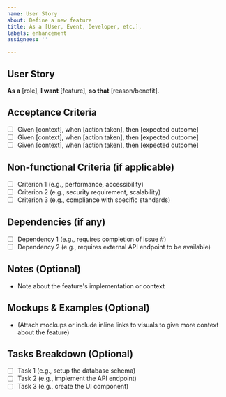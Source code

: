 ```yaml
---
name: User Story
about: Define a new feature
title: As a [User, Event, Developer, etc.],
labels: enhancement
assignees: ''

---
```


## User Story
**As a** [role], **I want** [feature], **so that** [reason/benefit].

## Acceptance Criteria
- [ ] Given [context], when [action taken], then [expected outcome]
- [ ] Given [context], when [action taken], then [expected outcome]
- [ ] Given [context], when [action taken], then [expected outcome]

## Non-functional Criteria (if applicable)
- [ ] Criterion 1 (e.g., performance, accessibility)
- [ ] Criterion 2 (e.g., security requirement, scalability)
- [ ] Criterion 3 (e.g., compliance with specific standards)

## Dependencies (if any)
- [ ] Dependency 1 (e.g., requires completion of issue #)
- [ ] Dependency 2 (e.g., requires external API endpoint to be available)

## Notes (Optional)
- Note about the feature's implementation or context

## Mockups & Examples (Optional)
- (Attach mockups or include inline links to visuals to give more context about the feature)

## Tasks Breakdown (Optional)
- [ ] Task 1 (e.g., setup the database schema)
- [ ] Task 2 (e.g., implement the API endpoint)
- [ ] Task 3 (e.g., create the UI component)
